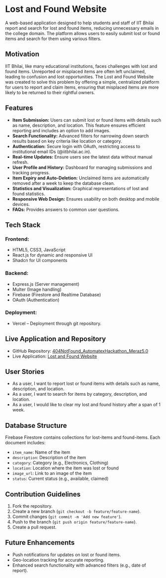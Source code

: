 # Lost and Found Website

A web-based application designed to help students and staff of IIT Bhilai report and search for lost and found items, reducing unnecessary emails in the college domain. The platform allows users to easily submit lost or found items and search for them using various filters.

## Motivation

IIT Bhilai, like many educational institutions, faces challenges with lost and found items. Unreported or misplaced items are often left unclaimed, leading to confusion and lost opportunities. The Lost and Found Website was created to solve this problem by offering a simple, centralized platform for users to report and claim items, ensuring that misplaced items are more likely to be returned to their rightful owners.

## Features

- **Item Submission:** Users can submit lost or found items with details such as name, description, and location. This feature ensures efficient reporting and includes an option to add images.
- **Search Functionality:** Advanced filters for narrowing down search results based on key criteria like location or category.
- **Authentication:** Secure login with OAuth, restricting access to institutional email IDs (@iitbhilai.ac.in).
- **Real-time Updates:** Ensure users see the latest data without manual refresh.
- **User Profile and History:** Dashboard for managing submissions and tracking progress.
- **Item Expiry and Auto-Deletion:** Unclaimed items are automatically removed after a week to keep the database clean.
- **Statistics and Visualization:** Graphical representations of lost and found statistics.
- **Responsive Web Design:** Ensures usability on both desktop and mobile devices.
- **FAQs:** Provides answers to common user questions.

## Tech Stack

### Frontend:
- HTML5, CSS3, JavaScript
- React.js for dynamic and responsive UI
- Shadcn for UI components

### Backend:
- Express.js (Server management)
- Multer (Image handling)
- Firebase (Firestore and Realtime Database)
- OAuth (Authentication)

### Deployment:
- Vercel – Deployment through git repository.

## Live Application and Repository
- GitHub Repository: [404NotFound_AutomatexHackathon_Meraz5.0](https://github.com/krishnaj01/404NotFound_AutomatexHackathon_Meraz5.0)
- Live Application: [Lost and Found Website](https://404-not-found-automatex-hackathon-meraz5-0.vercel.app/)

## User Stories

- As a user, I want to report lost or found items with details such as name, description, and location.
- As a user, I want to search for items by category, description, and location.
- As a user, I would like to clear my lost and found history after a span of 1 week.

## Database Structure

Firebase Firestore contains collections for lost-items and found-items. Each document includes:
- `item_name`: Name of the item
- `description`: Description of the item
- `category`: Category (e.g., Electronics, Clothing)
- `location`: Location where the item was lost or found
- `image_url`: Link to an image of the item
- `status`: Current status (e.g., available, claimed)

## Contribution Guidelines

1. Fork the repository.
2. Create a new branch (`git checkout -b feature/feature-name`).
3. Commit changes (`git commit -m 'Add new feature'`).
4. Push to the branch (`git push origin feature/feature-name`).
5. Create a pull request.

## Future Enhancements

- Push notifications for updates on lost or found items.
- Geo-location tracking for accurate reporting.
- Enhanced search functionality with advanced filters (e.g., date of report).
